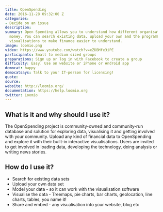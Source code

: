 ```yaml
---
title: OpenSpending
date: 2016-11-28 09:32:00 Z
categories:
- Decide on an issue
description: 
summary: Open Spending allows you to understand how different organisations spend
  money. You can search existing data, upload your own and the programme provides
  visualisations to make finance easier to understand.
image: loomio.png
video: https://www.youtube.com/watch?v=eZDBMfe3iPE
participants: Small to medium sized groups
preparations: Sign up or log in with Facebook to create a group
difficulty: Easy. Use on website or iPhone or Android app
democat: happy
democatsays: Talk to your IT-person for licensing!
quote: 
source: 
website: http://loomio.org/
documentation: https://help.loomio.org
twitter: Loomio
---
```


## What is it and why should I use it?

The OpenSpending project is community-owned and community-run database and solution for exploring data, visualising it and getting involved with your community. Upload any kind of financial data to OpenSpending and explore it with their built-in interactive visualisations. Users are invited to get involved in loading data, developing the technology, doing analysis or writing news stories.

## How do I use it?

* Search for existing data sets
* Upload your own data set
* Model your data - so it can work with the visualisation software
* Visualise the data - Treemaps, pie charts, bar charts, geolocation, line charts, tables, you name it!
* Share and embed - any visualisation into your website, blog etc
